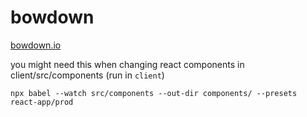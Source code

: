 # bowdown

[bowdown.io](https://bowdown.io)


you might need this when changing react components in client/src/components (run in `client`)

```
npx babel --watch src/components --out-dir components/ --presets react-app/prod
```
